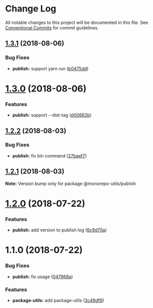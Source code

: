 # Change Log

All notable changes to this project will be documented in this file.
See [Conventional Commits](https://conventionalcommits.org) for commit guidelines.

<a name="1.3.1"></a>
## [1.3.1](https://github.com/azu/monorepo-utils/compare/@monorepo-utils/publish@1.3.0...@monorepo-utils/publish@1.3.1) (2018-08-06)


### Bug Fixes

* **publish:** support yarn run ([b0475dd](https://github.com/azu/monorepo-utils/commit/b0475dd))




<a name="1.3.0"></a>
# [1.3.0](https://github.com/azu/monorepo-utils/compare/@monorepo-utils/publish@1.2.2...@monorepo-utils/publish@1.3.0) (2018-08-06)


### Features

* **publish:** support --dist-tag ([d00662b](https://github.com/azu/monorepo-utils/commit/d00662b))




<a name="1.2.2"></a>
## [1.2.2](https://github.com/azu/monorepo-utils/compare/@monorepo-utils/publish@1.2.1...@monorepo-utils/publish@1.2.2) (2018-08-03)


### Bug Fixes

* **publish:** fix bin command ([27baef7](https://github.com/azu/monorepo-utils/commit/27baef7))




<a name="1.2.1"></a>
## [1.2.1](https://github.com/azu/monorepo-utils/compare/@monorepo-utils/publish@1.2.0...@monorepo-utils/publish@1.2.1) (2018-08-03)




**Note:** Version bump only for package @monorepo-utils/publish

<a name="1.2.0"></a>
# [1.2.0](https://github.com/azu/monorepo-utils/compare/@monorepo-utils/publish@1.1.0...@monorepo-utils/publish@1.2.0) (2018-07-22)


### Features

* **publish:** add version to publish log ([6c9d70a](https://github.com/azu/monorepo-utils/commit/6c9d70a))




<a name="1.1.0"></a>
# 1.1.0 (2018-07-22)


### Bug Fixes

* **publish:** fix usage ([047968a](https://github.com/azu/monorepo-utils/commit/047968a))


### Features

* **package-utils:** add package-utils ([3c49df9](https://github.com/azu/monorepo-utils/commit/3c49df9))
